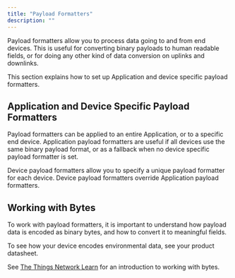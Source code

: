 ```yaml
---
title: "Payload Formatters"
description: ""
---
```


Payload formatters allow you to process data going to and from end devices. This is useful for converting binary payloads to human readable fields, or for doing any other kind of data conversion on uplinks and downlinks.

This section explains how to set up Application and device specific payload formatters.

<!--more-->

## Application and Device Specific Payload Formatters

Payload formatters can be applied to an entire Application, or to a specific end device. Application payload formatters are useful if all devices use the same binary payload format, or as a fallback when no device specific payload formatter is set.

Device payload formatters allow you to specify a unique payload formatter for each device. Device payload formatters override Application payload formatters.

## Working with Bytes

To work with payload formatters, it is important to understand how payload data is encoded as binary bytes, and how to convert it to meaningful fields.

To see how your device encodes environmental data, see your product datasheet.

See [The Things Network Learn](https://www.thethingsnetwork.org/docs/devices/bytes.html) for an introduction to working with bytes.
